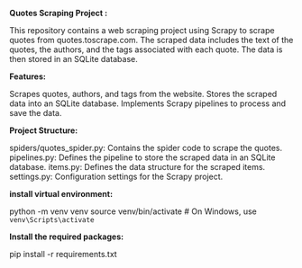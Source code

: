 **Quotes Scraping Project :**

This repository contains a web scraping project using Scrapy to scrape quotes from quotes.toscrape.com. The scraped data includes the text of the quotes, the authors, and the tags associated with each quote. The data is then stored in an SQLite database.

**Features:**

Scrapes quotes, authors, and tags from the website.
Stores the scraped data into an SQLite database.
Implements Scrapy pipelines to process and save the data.

**Project Structure:**

spiders/quotes_spider.py: Contains the spider code to scrape the quotes.
pipelines.py: Defines the pipeline to store the scraped data in an SQLite database.
items.py: Defines the data structure for the scraped items.
settings.py: Configuration settings for the Scrapy project.

**install virtual environment:**

python -m venv venv
source venv/bin/activate  # On Windows, use `venv\Scripts\activate`

**Install the required packages:**

pip install -r requirements.txt
